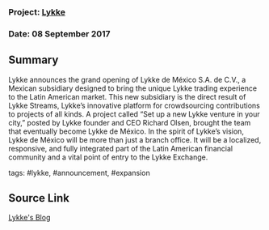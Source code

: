 ### Project: [Lykke](../projects/lykke.md)
### Date: 08 September 2017
## Summary
  
Lykke announces the grand opening of Lykke de México S.A. de C.V., a Mexican subsidiary designed to bring the unique Lykke trading experience to the Latin American market.
This new subsidiary is the direct result of Lykke Streams, Lykke’s innovative platform for crowdsourcing contributions to projects of all kinds. A project called “Set up a new Lykke venture in your city,” posted by Lykke founder and CEO Richard Olsen, brought the team that eventually become Lykke de México.
In the spirit of Lykke’s vision, Lykke de México will be more than just a branch office. It will be a localized, responsive, and fully integrated part of the Latin American financial community and a vital point of entry to the Lykke Exchange.
  
tags: #lykke, #announcement, #expansion
## Source Link
[Lykke's Blog](https://www.lykke.com/company/news/lykke-mexico) 
